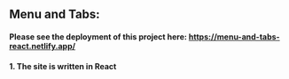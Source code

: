 ## Menu and Tabs:
#### Please see the deployment of this project here: https://menu-and-tabs-react.netlify.app/
#### 1. The site is written in React
